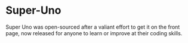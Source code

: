 # Super-Uno
Super Uno was open-sourced after a valiant effort to get it on the front page, now released for anyone to learn or improve at their coding skills.
